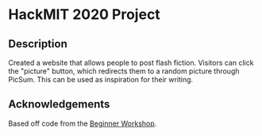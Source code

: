 # HackMIT 2020 Project

## Description
Created a website that allows people to post flash fiction. Visitors can click the "picture" button, which redirects them to a random picture through PicSum. This can be used as inspiration for their writing. 

## Acknowledgements
Based off code from the [Beginner Workshop](https://github.com/techx/beginner-workshop-2020).
